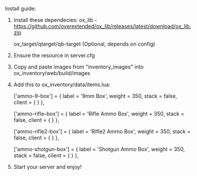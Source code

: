 Install guide:

1. Install these dependecies:
    ox_lib - https://github.com/overextended/ox_lib/releases/latest/download/ox_lib.zip
   
    ox_target/qtarget/qb-target (Optional, depends on config)

3. Ensure the resource in server.cfg

4. Copy and paste images from "inventory_images" into ox_inventory/web/build/images

5. Add this to ox_inventory/data/items.lua:

	['ammo-9-box'] = {
		label = '9mm Box',
		weight = 350,
		stack = false,
		client = {
		}
	},

	['ammo-rifle-box'] = {
		label = 'Rifle Ammo Box',
		weight = 350,
		stack = false,
		client = {
		}
	},

    ['ammo-rifle2-box'] = {
		label = 'Rifle2 Ammo Box',
		weight = 350,
		stack = false,
		client = {
		}
	},

    ['ammo-shotgun-box'] = {
		label = 'Shotgun Ammo Box',
		weight = 350,
		stack = false,
		client = {
		}
	},
6. Start your server and enjoy!
